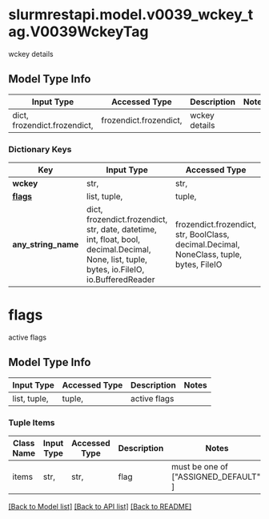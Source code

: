 # slurmrestapi.model.v0039_wckey_tag.V0039WckeyTag

wckey details

## Model Type Info
Input Type | Accessed Type | Description | Notes
------------ | ------------- | ------------- | -------------
dict, frozendict.frozendict,  | frozendict.frozendict,  | wckey details | 

### Dictionary Keys
Key | Input Type | Accessed Type | Description | Notes
------------ | ------------- | ------------- | ------------- | -------------
**wckey** | str,  | str,  | wckey | [optional] 
**[flags](#flags)** | list, tuple,  | tuple,  | active flags | [optional] 
**any_string_name** | dict, frozendict.frozendict, str, date, datetime, int, float, bool, decimal.Decimal, None, list, tuple, bytes, io.FileIO, io.BufferedReader | frozendict.frozendict, str, BoolClass, decimal.Decimal, NoneClass, tuple, bytes, FileIO | any string name can be used but the value must be the correct type | [optional]

# flags

active flags

## Model Type Info
Input Type | Accessed Type | Description | Notes
------------ | ------------- | ------------- | -------------
list, tuple,  | tuple,  | active flags | 

### Tuple Items
Class Name | Input Type | Accessed Type | Description | Notes
------------- | ------------- | ------------- | ------------- | -------------
items | str,  | str,  | flag | must be one of ["ASSIGNED_DEFAULT", ] 

[[Back to Model list]](../../README.md#documentation-for-models) [[Back to API list]](../../README.md#documentation-for-api-endpoints) [[Back to README]](../../README.md)

